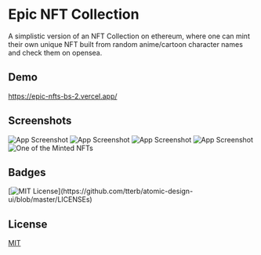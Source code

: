 
# Epic NFT Collection

A simplistic version of an NFT Collection on ethereum, where one can mint their own unique NFT built from random anime/cartoon character names and check them on opensea.
## Demo


https://epic-nfts-bs-2.vercel.app/
## Screenshots

![App Screenshot](https://github.com/zainamroti/epic-nfts-bs-2/blob/master/epic-nfts/public/s1.png?raw=true)
![App Screenshot](https://github.com/zainamroti/epic-nfts-bs-2/blob/master/epic-nfts/public/s2.png?raw=true)
![App Screenshot](https://github.com/zainamroti/epic-nfts-bs-2/blob/master/epic-nfts/public/s3.png?raw=true)
![App Screenshot](https://github.com/zainamroti/epic-nfts-bs-2/blob/master/epic-nfts/public/s4.png?raw=true)
![One of the Minted NFTs](https://testnet-api.rarible.org/content/embedded/a9e3b41591fbbbf69cfd2e9f1e327a64940df8451d0c62e55ec9d3dde22857fa)


## Badges


[![MIT License](https://img.shields.io/apm/l/atomic-design-ui.svg?)](https://github.com/tterb/atomic-design-ui/blob/master/LICENSEs)

## License

[MIT](https://choosealicense.com/licenses/mit/)

